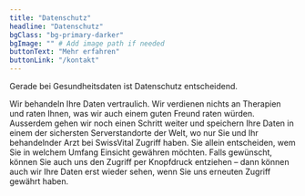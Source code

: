 ```yaml
---
title: "Datenschutz"
headline: "Datenschutz"
bgClass: "bg-primary-darker"
bgImage: "" # Add image path if needed
buttonText: "Mehr erfahren"
buttonLink: "/kontakt"
---
```


Gerade bei Gesundheitsdaten ist Datenschutz entscheidend. 

Wir behandeln Ihre Daten vertraulich. Wir verdienen nichts an Therapien und raten Ihnen, was wir auch einem guten Freund raten würden. Ausserdem gehen wir noch einen Schritt weiter und speichern Ihre Daten in einem der sichersten Serverstandorte der Welt, wo nur Sie und Ihr behandelnder Arzt bei SwissVital Zugriff haben. Sie allein entscheiden, wem Sie in welchem Umfang Einsicht gewähren möchten. Falls gewünscht, können Sie auch uns den Zugriff per Knopfdruck entziehen – dann können auch wir Ihre Daten erst wieder sehen, wenn Sie uns erneuten Zugriff gewährt haben.

